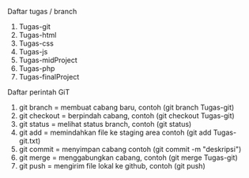 Daftar tugas / branch
  1. Tugas-git
  2. Tugas-html
  3. Tugas-css
  4. Tugas-js
  5. Tugas-midProject
  6. Tugas-php
  7. Tugas-finalProject

Daftar perintah GiT
1. git branch = membuat cabang baru, contoh (git branch Tugas-git)
2. git checkout = berpindah cabang, contoh (git checkout Tugas-git)
3. git status = melihat status branch, contoh (git status)
4. git add = memindahkan file ke staging area contoh (git add Tugas-git.txt)
5. git commit = menyimpan cabang contoh (git commit -m "deskripsi")
6. git merge = menggabungkan cabang, contoh (git merge Tugas-git)
7. git push = mengirim file lokal ke github, contoh (git push)